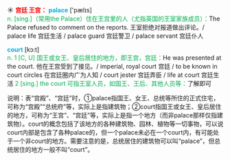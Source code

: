 ☀ <font color="red">**宫廷 王宫：**</font>
<font color="sky blue">**palace**</font> ['pælɪs]  
<font color="#00b050">n. [sing.]（常用the Palace）住在王宫里的人（尤指英国的王室家族成员）：</font>The Palace refused to comment on the reports. 王室拒绝对报道做出评论。/ palace life 宫廷生活 / palace guard 宫廷警卫 / palace servant 宫廷仆人

<font color="sky blue">**court**</font> [kɔ:t]  
<font color="#00b050">n. 1 [C, U] 国王或女王、皇后居住的地方，即王宫，宫廷：</font>He was presented at the court. 他在王宫受到了接见。/ imperial, royal court 宫廷 / to be known in court circles 在宫廷圈内广为人知 / court jester 宫廷弄臣 / life at court 宫廷生活 <font color="#00b050">2 [sing.] the court 可指王室人员，如国王、王后、其他人员等：</font>了解即可

说明：表“宫殿”、“宫廷”时，①palace指国王、女王、总统等所住的正式住宅，可称为“宫殿”“总统府”等，实际上是指建筑物；②court指国王或女王、皇后居住的地方，可称为“王宫”、“宫廷”等，实际上是指一个地方（而非palace那样仅指建筑物）。court的概念包括了该地方的各种建筑物、园林、植物等一切事物，可以说court内部是包含了各种palace的，但一个palace未必在一个court内，有可能处于一个非court的地方。需要注意的是，总统居住的建筑物可以叫“palace”，但总统居住的地方一般不叫“court”。
